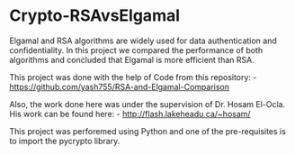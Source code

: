 # Crypto-RSAvsElgamal
Elgamal and RSA algorithms are widely used for data authentication and confidentiality. In this project we compared the performance of both algorithms and concluded that Elgamal is more efficient than RSA. 

This project was done with the help of Code from this repository: - https://github.com/yash755/RSA-and-Elgamal-Comparison

Also, the work done here was under the supervision of Dr. Hosam El-Ocla. His work can be found here: - http://flash.lakeheadu.ca/~hosam/

This project was perforemed using Python and one of the pre-requisites is to import the pycrypto library.
